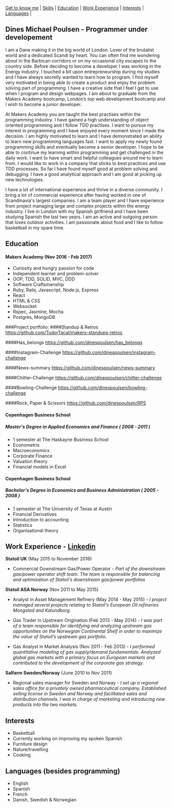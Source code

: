 [Get to know me](https://github.com/dinespoulsen/CV#get-to-know-me) | [Skills](https://github.com/dinespoulsen/CV#skills) | [Education](https://github.com/dinespoulsen/CV#education) | [Work Experience](https://github.com/dinespoulsen/CV#experience) | [Interests](https://github.com/dinespoulsen/CV#interests) | [Languages](https://github.com/dinespoulsen/CV#interests) |

## Dines Michael Poulsen - Programmer under developement

I am a Dane making it in the big world of London. Lover of the brutalist world and a dedicated Scandi by heart. You can often find me wondering about in the Barbican corridors or on my occasional city escapes to the country side. Before deciding to become a developer I was working in the Energy industry.  I touched a bit upon entrepreneurship during my studies and I have always secretly wanted to learn how to program. I find myself very motivated in being able to create a product and enjoy the problem solving part of programming. I have a creative side that I feel I get to use when I program and design webpages. I am about to graduate from the Makers Academy bootcamp, London’s top web development bootcamp and I wish to become a junior developer.

At Makers Academy you are taught the best practises within the programming industry. I have gained a high understanding of object oriented programming and I follow TDD practises. I want to pursue my interest in programming and I have enjoyed every moment since I made the decision. I am highly motivated to learn and I have demonstrated an ability to learn new programming languages fast. I want to apply my newly found programming skills and eventually become a senior developer. I hope to be able to continue my learning within programming and get challenged in the daily work. I want to have smart and helpful colleagues around me to learn from. I would like to work in a company that sticks to best practices and use TDD processes. So far I have found myself good at problem solving and debugging. I have a good analytical approach and I am good at picking up new technologies.

I have a lot of international experience and thrive in a diverse community. I bring a lot of commercial experience after having worked in one of Scandinavia's largest companies. I am a team player and I have experience from project managing large and complex projects within the energy industry. I live in London with my Spanish girlfriend and I have been studying Spanish the last two years. I am an active and outgoing person that loves outdoor activities. I am passionate about food and I like to follow basketball in my spare time.


## Education

#### Makers Academy (Nov 2016 - Feb 2017)

- Curiosity and hungry passion for code
- Independent learner and problem-solver
- OOP, TDD, SOLID, MVC, DDD
- Software Craftsmanship
- Ruby, Rails, Javascript, Node.js, Express
- React
- HTML & CSS
- Websocket
- Rspec, Jasmine, Mocha
- Postgres, MongoDB

###Project portfolio:
####Standup & Retros
https://github.com/TudorTacal/makers-standups-retros

####Has_belongs
https://github.com/dinespoulsen/has_belongs

####Instagram-Challenge
https://github.com/dinespoulsen/instagram-challenge

####News-summary
https://github.com/dinespoulsen/news-summary

####Chitter-Challenge
https://github.com/dinespoulsen/chitter-challenge

####Bowling-Challenge
https://github.com/dinespoulsen/bowling-challenge

####Rock, Paper & Scissors
https://github.com/dinespoulsen/RPS


#### Copenhagen Business School
##### Master's Degree in Applied Economics and Finance ( 2008 - 2011 )
- 1 semester at The Haskayne Business School
- Econometris
- Macroeconomics
- Corporate Finance
- Valuation theory
- Financial models in Excel

#### Copenhagen Business School
##### Bachelor's Degree in Economics and Business Administration ( 2005 - 2008 )
- 1 semester at The University of Texas at Austin
- Financial Derivatives
- Introduction to accounting
- Statistics
- Organisational theory

## Work Experience - [Linkedin](https://uk.linkedin.com/in/dinespoulsen)

**Statoil UK** (May 2015 to November 2016)    
- Commercial Downstream Gas/Power Operator - *Part of the downstream gas/power operator shift team. The team is responsible for balancing and optimization of Statoil's downstream gas/power portfolios*

**Statoil ASA Norway** (Nov 2011 to May 2015)   
- Analyst in Asset Management Refinery (May 2014 - May 2015) - *I project managed several projects relating to Statoil's European Oil refineries Mongstad and Kalundborg.*

- Gas Trader in Upstream Origination (Feb 2013 - May 2014) - *I was part of a team responsible for identifying and analyzing upstream gas opportunities on the Norwegian Continental Shelf in order to maximize the value of Statoil’s upstream gas portfolio.*

- Gas Analyst in Market Analysis (Nov 2011 - Feb 2013) - *I performed quantitative modeling of gas supply/demand fundamentals. Analyzed global gas markets with a primary focus on European markets and contributed to the development of the corporate gas strategy.*

**Salfarm Sweden/Norway** (June 2010 to Nov 2011)  
- Regional sales manager for Sweden and Norway - *I set up a regional sales office for a privately owned pharmaceutical company. Established selling license in Sweden and Norway and facilitated sales and distribution channels. I was in charge of marketing and introducing new products into the two markets.*

## Interests
- Basketball
- Currently working on improving my spoken Spanish
- Furniture design
- Nature/travelling
- Cooking

## Languages (besides programming)
- English
- Spanish
- French
- Danish, Swedish & Norwegian
